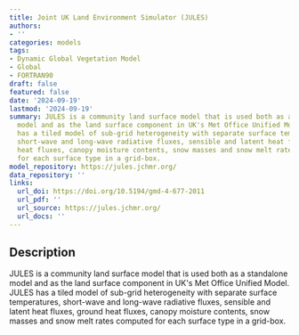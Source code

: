 ```yaml
---
title: Joint UK Land Environment Simulator (JULES)
authors:
- ''
categories: models
tags:
- Dynamic Global Vegetation Model
- Global
- FORTRAN90
draft: false
featured: false
date: '2024-09-19'
lastmod: '2024-09-19'
summary: JULES is a community land surface model that is used both as a standalone
  model and as the land surface component in UK's Met Office Unified Model. JULES
  has a tiled model of sub-grid heterogeneity with separate surface temperatures,
  short-wave and long-wave radiative fluxes, sensible and latent heat fluxes, ground
  heat fluxes, canopy moisture contents, snow masses and snow melt rates computed
  for each surface type in a grid-box.
model_repository: https://jules.jchmr.org/
data_repository: ''
links:
  url_doi: https://doi.org/10.5194/gmd-4-677-2011
  url_pdf: ''
  url_source: https://jules.jchmr.org/
  url_docs: ''
---
```


## Description

JULES is a community land surface model that is used both as a standalone model and as the land surface component in UK's Met Office Unified Model. JULES has a tiled model of sub-grid heterogeneity with separate surface temperatures, short-wave and long-wave radiative fluxes, sensible and latent heat fluxes, ground heat fluxes, canopy moisture contents, snow masses and snow melt rates computed for each surface type in a grid-box.

